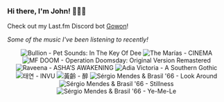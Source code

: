 ### Hi there, I'm John! 🏄🏻‍♂️

Check out my Last.fm Discord bot [Gowon](http://gowon.ca)!

_Some of the music I've been listening to recently!_


<!-- lastfm -->
<p align="center"><img src="https://lastfm.freetls.fastly.net/i/u/64s/64c5f84c9b0045b7a35995db528c6a1d.jpg" title="Bullion - Pet Sounds: In The Key Of Dee"> <img src="https://lastfm.freetls.fastly.net/i/u/64s/606753177f67aef479bd1572b074a53b.jpg" title="The Marías - CINEMA"> <img src="https://lastfm.freetls.fastly.net/i/u/64s/1b5cad99d82ea5ff75dbf34428357a89.jpg" title="MF DOOM - Operation Doomsday: Original Version Remastered"> <img src="https://lastfm.freetls.fastly.net/i/u/64s/7d8a37ead97181cdba59d830ce467fcf.jpg" title="Raveena - ASHA’S AWAKENING"> <img src="https://lastfm.freetls.fastly.net/i/u/64s/2d515744e9e98380e088529cde389ca2.jpg" title="Adia Victoria - A Southern Gothic"> <img src="https://lastfm.freetls.fastly.net/i/u/64s/cbae25dae76f1abd54a8811c0784ae42.jpg" title="태연 - INVU"> <img src="https://lastfm.freetls.fastly.net/i/u/64s/c37d50f94d0e604309790f9855c71833.png" title="黃齡 - 醉"> <img src="https://lastfm.freetls.fastly.net/i/u/64s/d1fc93e7a39846ccc6ee95b9b756bc89.jpg" title="Sérgio Mendes & Brasil '66 - Look Around"> <img src="https://lastfm.freetls.fastly.net/i/u/64s/704f7c35d488e433be1deb952fa0de6c.jpg" title="Sérgio Mendes & Brasil '66 - Stillness"> <img src="https://lastfm.freetls.fastly.net/i/u/64s/c9b8cc1a1ac21f6bc07dfa35d892937f.jpg" title="Sérgio Mendes & Brasil '66 - Ye-Me-Le"> </p>
